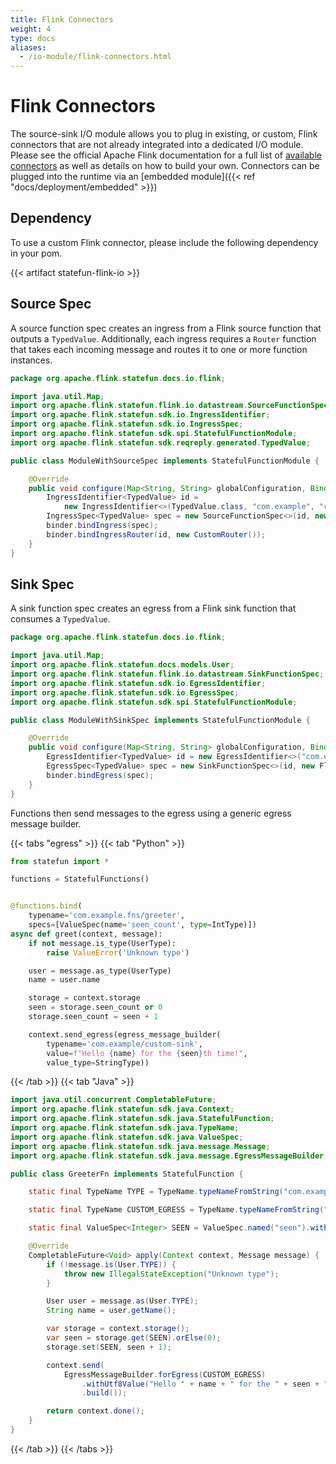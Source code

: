 ```yaml
---
title: Flink Connectors
weight: 4
type: docs
aliases:
  - /io-module/flink-connectors.html
---
```

<!--
Licensed to the Apache Software Foundation (ASF) under one
or more contributor license agreements.  See the NOTICE file
distributed with this work for additional information
regarding copyright ownership.  The ASF licenses this file
to you under the Apache License, Version 2.0 (the
"License"); you may not use this file except in compliance
with the License.  You may obtain a copy of the License at

  http://www.apache.org/licenses/LICENSE-2.0

Unless required by applicable law or agreed to in writing,
software distributed under the License is distributed on an
"AS IS" BASIS, WITHOUT WARRANTIES OR CONDITIONS OF ANY
KIND, either express or implied.  See the License for the
specific language governing permissions and limitations
under the License.
-->

# Flink Connectors


The source-sink I/O module allows you to plug in existing, or custom, Flink connectors that are not already integrated into a dedicated I/O module.
Please see the official Apache Flink documentation for a full list of [available connectors](https://ci.apache.org/projects/flink/flink-docs-release-1.12/dev/connectors/) as well as details on how to build your own.
Connectors can be plugged into the runtime via an [embedded module]({{< ref "docs/deployment/embedded" >}})

## Dependency

To use a custom Flink connector, please include the following dependency in your pom.

{{< artifact statefun-flink-io >}}

## Source Spec

A source function spec creates an ingress from a Flink source function that outputs a `TypedValue`.
Additionally, each ingress requires a `Router` function that takes each incoming message and routes it to one or more function instances. 

```java
package org.apache.flink.statefun.docs.io.flink;

import java.util.Map;
import org.apache.flink.statefun.flink.io.datastream.SourceFunctionSpec;
import org.apache.flink.statefun.sdk.io.IngressIdentifier;
import org.apache.flink.statefun.sdk.io.IngressSpec;
import org.apache.flink.statefun.sdk.spi.StatefulFunctionModule;
import org.apache.flink.statefun.sdk.reqreply.generated.TypedValue;

public class ModuleWithSourceSpec implements StatefulFunctionModule {

    @Override
    public void configure(Map<String, String> globalConfiguration, Binder binder) {
        IngressIdentifier<TypedValue> id =
            new IngressIdentifier<>(TypedValue.class, "com.example", "custom-source");
        IngressSpec<TypedValue> spec = new SourceFunctionSpec<>(id, new FlinkSource<>());
        binder.bindIngress(spec);
        binder.bindIngressRouter(id, new CustomRouter());
    }
}
```


## Sink Spec

A sink function spec creates an egress from a Flink sink function that consumes a `TypedValue`.

```java
package org.apache.flink.statefun.docs.io.flink;

import java.util.Map;
import org.apache.flink.statefun.docs.models.User;
import org.apache.flink.statefun.flink.io.datastream.SinkFunctionSpec;
import org.apache.flink.statefun.sdk.io.EgressIdentifier;
import org.apache.flink.statefun.sdk.io.EgressSpec;
import org.apache.flink.statefun.sdk.spi.StatefulFunctionModule;

public class ModuleWithSinkSpec implements StatefulFunctionModule {

    @Override
    public void configure(Map<String, String> globalConfiguration, Binder binder) {
        EgressIdentifier<TypedValue> id = new EgressIdentifier<>("com.example", "custom-sink", TypedValue.class);
        EgressSpec<TypedValue> spec = new SinkFunctionSpec<>(id, new FlinkSink<>());
        binder.bindEgress(spec);
    }
}
```

Functions then send messages to the egress using a generic egress message builder.

{{< tabs "egress" >}}
{{< tab "Python" >}}
```python
from statefun import *

functions = StatefulFunctions()


@functions.bind(
    typename='com.example.fns/greeter',
    specs=[ValueSpec(name='seen_count', type=IntType)])
async def greet(context, message):
    if not message.is_type(UserType):
        raise ValueError('Unknown type')

    user = message.as_type(UserType)
    name = user.name

    storage = context.storage
    seen = storage.seen_count or 0
    storage.seen_count = seen + 1

    context.send_egress(egress_message_builder(
        typename='com.example/custom-sink',
        value=f"Hello {name} for the {seen}th time!",
        value_type=StringType))
```
{{< /tab >}}
{{< tab "Java" >}}
```java
import java.util.concurrent.CompletableFuture;
import org.apache.flink.statefun.sdk.java.Context;
import org.apache.flink.statefun.sdk.java.StatefulFunction;
import org.apache.flink.statefun.sdk.java.TypeName;
import org.apache.flink.statefun.sdk.java.ValueSpec;
import org.apache.flink.statefun.sdk.java.message.Message;
import org.apache.flink.statefun.sdk.java.message.EgressMessageBuilder;

public class GreeterFn implements StatefulFunction {

    static final TypeName TYPE = TypeName.typeNameFromString("com.example.fns/greeter");

    static final TypeName CUSTOM_EGRESS = TypeName.typeNameFromString("com.example/custom-sink");

    static final ValueSpec<Integer> SEEN = ValueSpec.named("seen").withIntType();

    @Override 
    CompletableFuture<Void> apply(Context context, Message message) {
        if (!message.is(User.TYPE)) {
            throw new IllegalStateException("Unknown type");
        }

        User user = message.as(User.TYPE);
        String name = user.getName();

        var storage = context.storage();
        var seen = storage.get(SEEN).orElse(0);
        storage.set(SEEN, seen + 1);

        context.send(
            EgressMessageBuilder.forEgress(CUSTOM_EGRESS)
                .withUtf8Value("Hello " + name + " for the " + seen + "th time!")
                .build());

        return context.done();
    }
}
```
{{< /tab >}}
{{< /tabs >}}